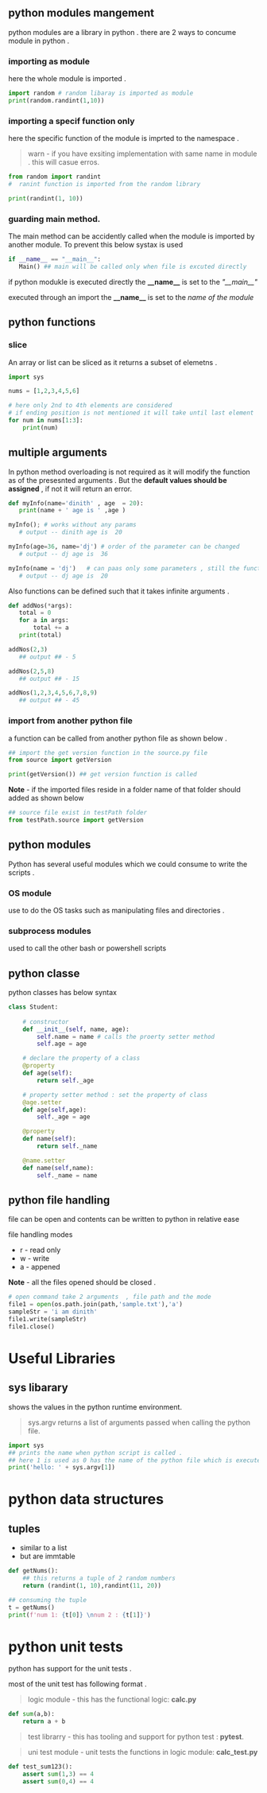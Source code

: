 
## python modules mangement 

python modules are a library in python . there are 2 ways to concume module in python .

### importing as module 
here the whole module is imported . 

```py
import random # random libaray is imported as module
print(random.randint(1,10))
```

### importing a specif function only 
here the specific function of the module is imprted to the namespace . 
> warn - if you have exsiting implementation with same name in module . this will casue erros.

```py
from random import randint 
#  ranint function is imported from the random library

print(randint(1, 10))
```

### guarding main method.
The main method can be accidently called when the module is imported by another module. 
To prevent this below systax is used 

```py
if __name__ == "__main__":
   Main() ## main will be called only when file is excuted directly

```
if python modukle is executed directly the **\_\_name__** is set to the *"\_\_main__"*

executed through an import the **\_\_name__** is set to the *name of the module*

## python functions

### slice 

An array or list can be sliced as it returns a subset of elemetns .

```py
import sys

nums = [1,2,3,4,5,6]

# here only 2nd to 4th elements are considered
# if ending position is not mentioned it will take until last element
for num in nums[1:3]:
    print(num)

```

## multiple arguments

In python method overloading is not required as it will modify the function as of the presesnted arguments .
But the **default values should be assigned** , if not it will return an error.

``` py
def myInfo(name='dinith' , age  = 20):
   print(name + ' age is ' ,age )

myInfo(); # works without any params
   # output -- dinith age is  20

myInfo(age=36, name='dj') # order of the parameter can be changed
   # output -- dj age is  36

myInfo(name = 'dj')   # can paas only some parameters , still the function works
   # output -- dj age is  20
```

Also functions can be defined such that it takes infinite arguments .

``` py
def addNos(*args):
   total = 0
   for a in args:
       total += a
   print(total)

addNos(2,3) 
   ## output ## - 5

addNos(2,5,8)
   ## output ## - 15

addNos(1,2,3,4,5,6,7,8,9)
   ## output ## - 45
```

### import from another python file

a function can be called from another python file as shown below .

``` py
## import the get version function in the source.py file
from source import getVersion 

print(getVersion()) ## get version function is called 
```

**Note** - if the imported files reside in a folder name of that folder should added as shown below

``` py
## source file exist in testPath folder
from testPath.source import getVersion 
```

## python modules

Python has several useful modules which we could consume to write the scripts .



### OS module

use to do the OS tasks such as manipulating files and directories .

### subprocess modules

used to call the other bash or powershell scripts

## python classe

python classes has below syntax 

```py
class Student:
    
    # constructor 
    def __init__(self, name, age):
        self.name = name # calls the proerty setter method 
        self.age = age

    # declare the property of a class    
    @property
    def age(self):
        return self._age

    # property setter method : set the property of class 
    @age.setter
    def age(self,age):
        self._age = age

    @property
    def name(self):
        return self._name

    @name.setter
    def name(self,name):
        self._name = name
```

## python file handling

file can be open and contents can be written to python in relative ease

file handling modes

- r - read only
- w - write
- a - appened

**Note** - all the files opened should be closed .

``` py
# open command take 2 arguments  , file path and the mode
file1 = open(os.path.join(path,'sample.txt'),'a') 
sampleStr = 'i am dinith'
file1.write(sampleStr)
file1.close()
```


# Useful Libraries 

## sys libarary 
shows the values in the python runtime environment. 

> sys.argv returns a list of arguments passed when calling the python file. 

```py 
import sys
## prints the name when python script is called . 
## here 1 is used as 0 has the name of the python file which is executed. 
print('hello: ' + sys.argv[1])
```

# python data structures 

## tuples 
- similar to a list 
- but are immtable 

```py
def getNums():
    ## this returns a tuple of 2 random numbers
    return (randint(1, 10),randint(11, 20))

## consuming the tuple 
t = getNums() 
print(f'num 1: {t[0]} \nnum 2 : {t[1]}') 
```

# python unit tests

python has support for the unit tests .

most of the unit test has following format . 

> logic module  - this has the functional logic: **calc.py**
```py
def sum(a,b):
    return a + b
```

> test librarry - this has tooling and support for python test : **pytest**.

> uni test module - unit tests the functions in logic module: **calc_test.py**

```py
def test_sum123():
    assert sum(1,3) == 4
    assert sum(0,4) == 4
```

## 

